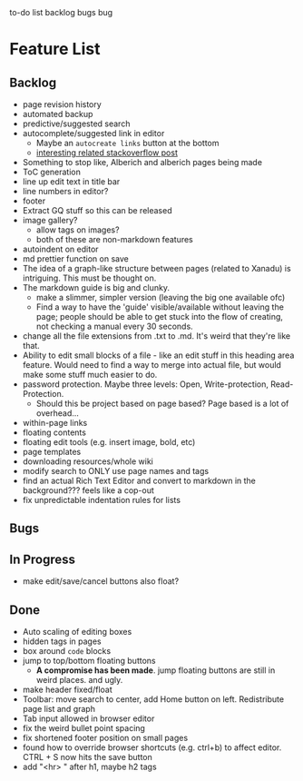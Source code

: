 <!-- Tags entered here are not visible, but are used to help search results !-->
<div class="tags">to-do list backlog bugs bug</div>

# Feature List

## Backlog
- page revision history 
- automated backup
- predictive/suggested search
- autocomplete/suggested link in editor
  - Maybe an `autocreate links` button at the bottom
  - [interesting related stackoverflow post](https://stackoverflow.com/questions/69983667/ability-to-enter-tab-characters-in-a-textfield)
- Something to stop like, Alberich and alberich pages being made
- ToC generation
- line up edit text in title bar
- line numbers in editor?
- footer
- Extract GQ stuff so this can be released
- image gallery?
  - allow tags on images?
  - both of these are non-markdown features
- autoindent on editor
- md prettier function on save
- The idea of a graph-like structure between pages (related to Xanadu) is intriguing. This must be thought on.
- The markdown guide is big and clunky.
  - make a slimmer, simpler version (leaving the big one available ofc)
  - Find a way to have the 'guide' visible/available without leaving the page; people should be able to get stuck into the flow of creating, not checking a manual every 30 seconds.
- change all the file extensions from .txt to .md. It's weird that they're like that.
- Ability to edit small blocks of a file - like an edit stuff in this heading area feature. Would need to find a way to merge into actual file, but would make some stuff much easier to do.
- password protection. Maybe three levels: Open, Write-protection, Read-Protection.
  - Should this be project based on page based? Page based is a lot of overhead...
- within-page links
- floating contents
- floating edit tools (e.g. insert image, bold, etc)
- page templates
- downloading resources/whole wiki
- modify search to ONLY use page names and tags
- find an actual Rich Text Editor and convert to markdown in the background??? feels like a cop-out
- fix unpredictable indentation rules for lists

## Bugs


## In Progress
- make edit/save/cancel buttons also float?

## Done
- Auto scaling of editing boxes
- hidden tags in pages
- box around `code` blocks
- jump to top/bottom floating buttons
  - **A compromise has been made**. jump floating buttons are still in weird places. and ugly.  
- make header fixed/float
- Toolbar: move search to center, add Home button on left. Redistribute page list and graph
- Tab input allowed in browser editor
- fix the weird bullet point spacing
- fix shortened footer position on small pages
- found how to override browser shortcuts (e.g. ctrl+b) to affect editor. CTRL + S now hits the save button
- add "\<hr\> " after h1, maybe h2 tags
